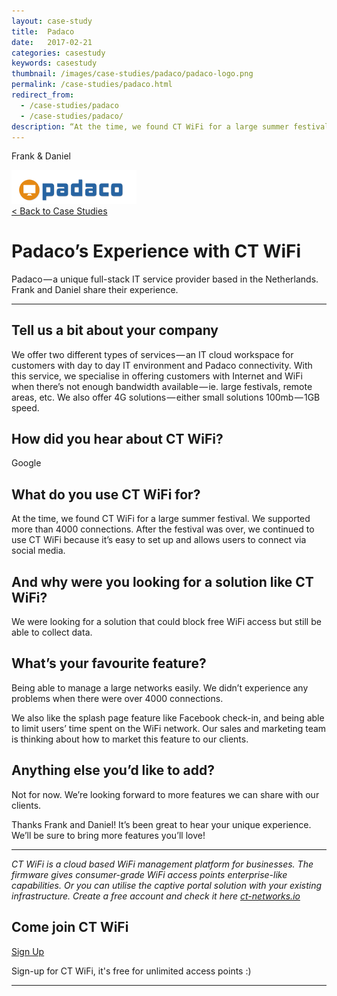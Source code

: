 ```yaml
---
layout: case-study
title:  Padaco
date:   2017-02-21
categories: casestudy
keywords: casestudy
thumbnail: /images/case-studies/padaco/padaco-logo.png
permalink: /case-studies/padaco.html
redirect_from:
  - /case-studies/padaco
  - /case-studies/padaco/
description: “At the time, we found CT WiFi for a large summer festival. We supported more than 4000 connections. After the festival was over, we continued to use CT WiFi because it’s easy to set up and allows users to connect via social media.”
---
```


<div class="mdl-grid">
<div class="case-study-side mdl-cell mdl-cell--3-col mdl-cell--8-col-tablet mdl-cell--4-col-phone mdl-typography--text-center mdl-shadow--1dp">
<!-- <img class="cs-portrait text-center" src="/images/case-studies/x/x.png" width="120px"> -->
<p>Frank & Daniel</p>
<img src="/images/case-studies/padaco/padaco-logo.png" width="200px">
</div>

<div class="case-study-post mdl-cell mdl-cell--9-col mdl-shadow--1dp">
<a href="/casestudies/">< Back to Case Studies</a>
<h1>Padaco’s Experience with CT WiFi</h1>
<p>Padaco — a unique full-stack IT service provider based in the Netherlands. Frank and Daniel share their experience.</p>

<hr>

<h2>Tell us a bit about your company</h2>

<p>We offer two different types of services — an IT cloud workspace for customers with day to day IT environment and Padaco connectivity. With this service, we specialise in offering customers with Internet and WiFi when there’s not enough bandwidth available — ie. large festivals, remote areas, etc. We also offer 4G solutions — either small solutions 100mb — 1GB speed.</p>

<h2>How did you hear about CT WiFi?</h2>

<p>Google</p>

<h2>What do you use CT WiFi for?</h2>

<p>At the time, we found CT WiFi for a large summer festival. We supported more than 4000 connections. After the festival was over, we continued to use CT WiFi because it’s easy to set up and allows users to connect via social media.</p>

<h2>And why were you looking for a solution like CT WiFi?</h2>

<p>We were looking for a solution that could block free WiFi access but still be able to collect data.</p>

<h2>What’s your favourite feature?</h2>

<p>Being able to manage a large networks easily. We didn’t experience any problems when there were over 4000 connections.</p>

<p>We also like the splash page feature like Facebook check-in, and being able to limit users’ time spent on the WiFi network. Our sales and marketing team is thinking about how to market this feature to our clients.</p>

<h2>Anything else you’d like to add?</h2>

<p>Not for now. We’re looking forward to more features we can share with our clients.</p>

<p>Thanks Frank and Daniel! It’s been great to hear your unique experience. We’ll be sure to bring more features you’ll love!</p>

<hr>

<div class="mdl-typography--text-center">
<p><i>CT WiFi is a cloud based WiFi management platform for businesses. The firmware gives consumer-grade WiFi access points enterprise-like capabilities. Or you can utilise the captive portal solution with your existing infrastructure. Create a free account and check it here <a href="https://ct-networks.io">ct-networks.io</a></i></p>
<div class="text-center">
<h2>Come join CT WiFi</h2>
<a href="https://my.ctapp.io/#/create" class="button success dst">Sign Up</a><br>
<p>Sign-up for CT WiFi, it's free for unlimited access points :)</p>
</div>
<hr>
</div>
</div>
</div>
